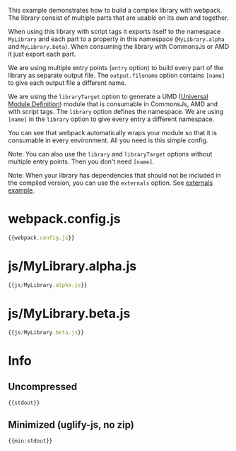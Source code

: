 This example demonstrates how to build a complex library with webpack. The library consist of multiple parts that are usable on its own and together.

When using this library with script tags it exports itself to the namespace `MyLibrary` and each part to a property in this namespace (`MyLibrary.alpha` and `MyLibrary.beta`). When consuming the library with CommonsJs or AMD it just export each part.

We are using multiple entry points (`entry` option) to build every part of the library as separate output file. The `output.filename` option contains `[name]` to give each output file a different name.

We are using the `libraryTarget` option to generate a UMD ([Universal Module Definition](https://github.com/umdjs/umd)) module that is consumable in CommonsJs, AMD and with script tags. The `library` option defines the namespace. We are using `[name]` in the `library` option to give every entry a different namespace.

You can see that webpack automatically wraps your module so that it is consumable in every environment. All you need is this simple config.

Note: You can also use the `library` and `libraryTarget` options without multiple entry points. Then you don't need `[name]`.

Note: When your library has dependencies that should not be included in the compiled version, you can use the `externals` option. See [externals example](https://github.com/gsmlg/webpack/tree/master/examples/externals).

# webpack.config.js

``` javascript
{{webpack.config.js}}
```

# js/MyLibrary.alpha.js

``` javascript
{{js/MyLibrary.alpha.js}}
```

# js/MyLibrary.beta.js

``` javascript
{{js/MyLibrary.beta.js}}
```

# Info

## Uncompressed

```
{{stdout}}
```

## Minimized (uglify-js, no zip)

```
{{min:stdout}}
```
